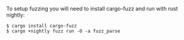 To setup fuzzing you will need to install cargo-fuzz and run with rust nightly:

```
$ cargo install cargo-fuzz
$ cargo +nightly fuzz run -O -a fuzz_parse
```
